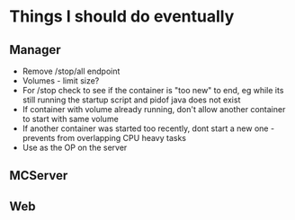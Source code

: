 # Things I should do eventually

## Manager
- Remove /stop/all endpoint
- Volumes - limit size?
- For /stop check to see if the container is "too new" to end, eg while its still running the startup script and pidof java does not exist
- If container with volume already running, don't allow another container to start with same volume
- If another container was started too recently, dont start a new one - prevents from overlapping CPU heavy tasks
- Use <username> as the OP on the server

## MCServer

## Web

